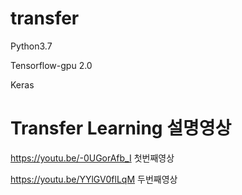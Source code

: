 # transfer

Python3.7

Tensorflow-gpu 2.0

Keras

# Transfer Learning 설명영상
https://youtu.be/-0UGorAfb_I  첫번째영상
 
https://youtu.be/YYlGV0flLqM  두번째영상
